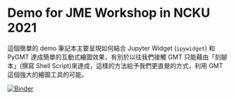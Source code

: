 # Demo for JME Workshop in NCKU 2021

這個簡單的 demo 筆記本主要呈現如何結合 Jupyter Widget (`ipywidget`) 和 PyGMT 達成簡單的互動式繪圖效果，有別於以往我們接觸 GMT 只能藉由「刻腳本」(撰寫 Shell Script)來達成，這樣的方法給予我們更直覺的方式，利用 GMT 這個強大的繪圖工具的可能。

[![Binder](https://mybinder.org/badge_logo.svg)](https://mybinder.org/v2/gh/sean0921/workshop_demo_20210805.git/master?filepath=pygmt_meca_demo.ipynb?urlpath=lab)
